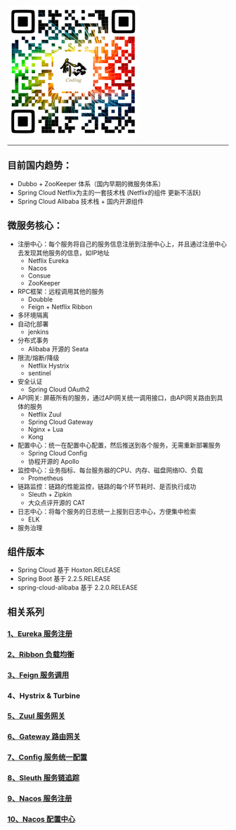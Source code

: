 ![](https://github.com/yulc-coding/spring-cloud-demo/blob/master/QR_code.png)

****

## 目前国内趋势：
* Dubbo + ZooKeeper 体系（国内早期的微服务体系）
* Spring Cloud Netflix为主的一套技术栈 (Netflix的组件 更新不活跃)
* Spring Cloud Alibaba 技术栈 + 国内开源组件

## 微服务核心：
* 注册中心：每个服务将自己的服务信息注册到注册中心上，并且通过注册中心去发现其他服务的信息，如IP地址
    * Netflix Eureka
    * Nacos
    * Consue
    * ZooKeeper
* RPC框架：远程调用其他的服务
    * Doubble
    * Feign + Netflix Ribbon
* 多环境隔离
* 自动化部署
    * jenkins
* 分布式事务
    * Alibaba 开源的 Seata
* 限流/熔断/降级
    * Netflix Hystrix
    * sentinel
* 安全认证
    * Spring Cloud OAuth2
* API网关: 屏蔽所有的服务，通过API网关统一调用接口，由API网关路由到具体的服务
    * Netflix Zuul
    * Spring Cloud Gateway
    * Nginx + Lua
    * Kong
* 配置中心：统一在配置中心配置，然后推送到各个服务，无需重新部署服务
    * Spring Cloud Config
    * 协程开源的 Apollo
* 监控中心：业务指标、每台服务器的CPU、内存、磁盘网络IO、负载
    * Prometheus
* 链路监控：链路的性能监控，链路的每个环节耗时、是否执行成功
    * Sleuth + Zipkin
    * 大众点评开源的 CAT 
* 日志中心：将每个服务的日志统一上报到日志中心，方便集中检索
    * ELK
* 服务治理

## 组件版本
* Spring Cloud 基于 Hoxton.RELEASE
* Spring Boot 基于 2.2.5.RELEASE
* spring-cloud-alibaba 基于 2.2.0.RELEASE

## 相关系列
### [1、Eureka 服务注册](https://github.com/yulc-coding/spring-cloud-demo/tree/Hoxton-v1/eureka)

### [2、Ribbon 负载均衡](https://github.com/yulc-coding/spring-cloud-demo/tree/Hoxton-v1/ribbon)

### [3、Feign 服务调用](https://github.com/yulc-coding/spring-cloud-demo/tree/Hoxton-v1/feign)

### 4、Hystrix & Turbine

### [5、Zuul 服务网关](https://github.com/yulc-coding/spring-cloud-demo/tree/Hoxton-v1/zuul)

### [6、Gateway 路由网关](https://github.com/yulc-coding/spring-cloud-demo/tree/Hoxton-v1/gateway)

### [7、Config 服务统一配置](https://github.com/yulc-coding/spring-cloud-demo/tree/Hoxton-v1/config)

### [8、Sleuth 服务链追踪](https://github.com/yulc-coding/spring-cloud-demo/tree/Hoxton-v1/sleuth)

### [9、Nacos 服务注册](https://github.com/yulc-coding/spring-cloud-demo/tree/Hoxton-v1/nacos)

### [10、Nacos 配置中心](https://github.com/yulc-coding/spring-cloud-demo/tree/Hoxton-v1/nacos/nacos-config)
